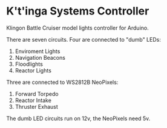 # K't'inga Systems Controller

Klingon Battle Cruiser model lights controller for Arduino. 

There are seven circuits. Four are connected to "dumb" LEDs:

1. Enviroment Lights
2. Navigation Beacons
3. Floodlights
4. Reactor Lights

Three are connected to WS2812B NeoPixels:

1. Forward Torpedo
2. Reactor Intake
3. Thruster Exhaust

The dumb LED circuits run on 12v, the NeoPixels need 5v.
